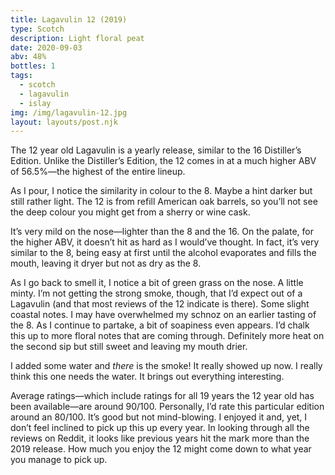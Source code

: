 ```yaml
---
title: Lagavulin 12 (2019)
type: Scotch
description: Light floral peat
date: 2020-09-03
abv: 48%
bottles: 1
tags:
  - scotch
  - lagavulin
  - islay
img: /img/lagavulin-12.jpg
layout: layouts/post.njk
---
```

The 12 year old Lagavulin is a yearly release, similar to the 16 Distiller’s Edition. Unlike the Distiller’s Edition, the 12 comes in at a much higher ABV of 56.5%—the highest of the entire lineup. 

As I pour, I notice the similarity in colour to the 8. Maybe a hint darker but still rather light. The 12 is from refill American oak barrels, so you’ll not see the deep colour you might get from a sherry or wine cask.

It’s very mild on the nose—lighter than the 8 and the 16. On the palate, for the higher ABV, it doesn’t hit as hard as I would’ve thought. In fact, it’s very similar to the 8, being easy at first until the alcohol evaporates and fills the mouth, leaving it dryer but not as dry as the 8. 

As I go back to smell it, I notice a bit of green grass on the nose. A little minty. I’m not getting the strong smoke, though, that I’d expect out of a Lagavulin (and that most reviews of the 12 indicate is there). Some slight coastal notes. I may have overwhelmed my schnoz on an earlier tasting of the 8. As I continue to partake, a bit of soapiness even appears. I’d chalk this up to more floral notes that are coming through. Definitely more heat on the second sip but still sweet and leaving my mouth drier. 

I added some water and _there_ is the smoke! It really showed up now. I really think this one needs the water. It brings out everything interesting. 

Average ratings—which include ratings for all 19 years the 12 year old has been available—are around 90/100. Personally, I’d rate this particular edition around an 80/100. It’s good but not mind-blowing. I enjoyed it and, yet, I don’t feel inclined to pick up this up every year. In looking through all the reviews on Reddit, it looks like previous years hit the mark more than the 2019 release. How much you enjoy the 12 might come down to what year you manage to pick up. 

